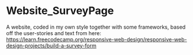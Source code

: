 # Website_SurveyPage
A website, coded in my own style together with some frameworks, based off the user-stories and text from here: https://learn.freecodecamp.org/responsive-web-design/responsive-web-design-projects/build-a-survey-form
